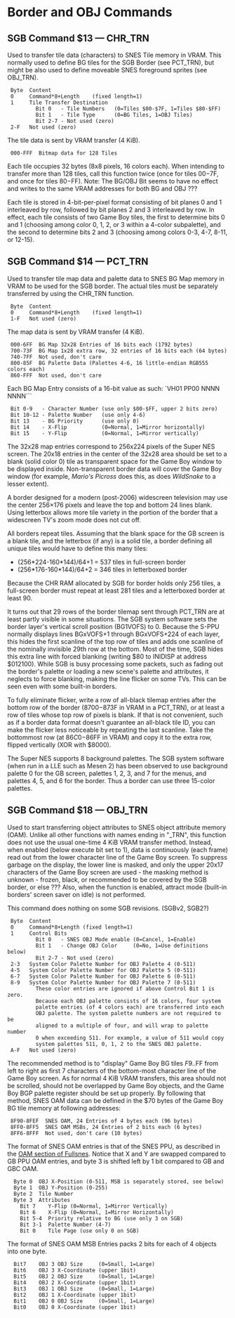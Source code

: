 # Border and OBJ Commands

## SGB Command $13 — CHR_TRN

Used to transfer tile data (characters) to SNES Tile memory in VRAM.
This normally used to define BG tiles for the SGB Border (see PCT_TRN),
but might be also used to define moveable SNES foreground sprites (see
OBJ_TRN).

```
 Byte  Content
 0     Command*8+Length    (fixed length=1)
 1     Tile Transfer Destination
         Bit 0   - Tile Numbers   (0=Tiles $00-$7F, 1=Tiles $80-$FF)
         Bit 1   - Tile Type      (0=BG Tiles, 1=OBJ Tiles)
         Bit 2-7 - Not used (zero)
 2-F   Not used (zero)
```

The tile data is sent by VRAM transfer (4 KiB).

```
 000-FFF  Bitmap data for 128 Tiles
```

Each tile occupies 32 bytes (8x8 pixels, 16 colors each). When intending
to transfer more than 128 tiles, call this function twice (once for
tiles $00-$7F, and once for tiles $80-$FF). Note: The BG/OBJ Bit seems
to have no effect and writes to the same VRAM addresses for both BG and
OBJ ???

Each tile is stored in 4-bit-per-pixel format consisting of bit planes 0 and 1 interleaved by row, followed by bit planes 2 and 3 interleaved by row.
In effect, each tile consists of two Game Boy tiles, the first to determine bits 0 and 1 (choosing among color 0, 1, 2, or 3 within a 4-color subpalette), and the second to determine bits 2 and 3 (choosing among colors 0-3, 4-7, 8-11, or 12-15).

## SGB Command $14 — PCT_TRN

Used to transfer tile map data and palette data to SNES BG Map memory in
VRAM to be used for the SGB border. The actual tiles must be separately
transferred by using the CHR_TRN function.

```
 Byte  Content
 0     Command*8+Length    (fixed length=1)
 1-F   Not used (zero)
```

The map data is sent by VRAM transfer (4 KiB).

```
 000-6FF  BG Map 32x28 Entries of 16 bits each (1792 bytes)
 700-73F  BG Map 1x28 extra row, 32 entries of 16 bits each (64 bytes)
 740-7FF  Not used, don't care
 800-85F  BG Palette Data (Palettes 4-6, 16 little-endian RGB555 colors each)
 860-FFF  Not used, don't care
```

Each BG Map Entry consists of a 16-bit value as such:
`VH01 PP00 NNNN NNNN```

```
 Bit 0-9   - Character Number (use only $00-$FF, upper 2 bits zero)
 Bit 10-12 - Palette Number   (use only 4-6)
 Bit 13    - BG Priority      (use only 0)
 Bit 14    - X-Flip           (0=Normal, 1=Mirror horizontally)
 Bit 15    - Y-Flip           (0=Normal, 1=Mirror vertically)
```

The 32x28 map entries correspond to 256x224 pixels of the Super NES
screen. The 20x18 entries in the center of the 32x28 area should be set
to a blank (solid color 0) tile as transparent space for the Game Boy
window to be displayed inside. Non-transparent border data will cover
the Game Boy window (for example, *Mario's Picross* does this, as does
*WildSnake* to a lesser extent).

A border designed for a modern (post-2006) widescreen television may use the center 256×176 pixels and leave the top and bottom 24 lines blank.
Using letterbox allows more tile variety in the portion of the border that a widescreen TV's zoom mode does not cut off.

All borders repeat tiles. Assuming that the blank space for the GB
screen is a blank tile, and the letterbox (if any) is a solid tile, a
border defining all unique tiles would have to define this many tiles:

-   (256\*224-160\*144)/64+1 = 537 tiles in full-screen border
-   (256\*176-160\*144)/64+2 = 346 tiles in letterboxed border

Because the CHR RAM allocated by SGB for border holds only 256 tiles, a full-screen border must repeat at least 281 tiles and a letterboxed border at least 90.

It turns out that 29 rows of the border tilemap sent through PCT_TRN are at least partly visible in some situations.
The SGB system software sets the border layer's vertical scroll position (BG1VOFS) to 0.
Because the S-PPU normally displays lines BGxVOFS+1 through BGxVOFS+224 of each layer, this hides the first scanline of the top row of tiles and adds one scanline of the nominally invisible 29th row at the bottom.
Most of the time, SGB hides this extra line with forced blanking (writing $80 to INIDISP at address $012100).
While SGB is busy processing some packets, such as fading out the border's palette or loading a new scene's palette and attributes, it neglects to force blanking, making the line flicker on some TVs.
This can be seen even with some built-in borders.

To fully eliminate flicker, write a row of all-black tilemap entries after the bottom row of the border ($8700-$873F in VRAM in a PCT_TRN), or at least a row of tiles whose top row of pixels is blank.
If that is not convenient, such as if a border data format doesn't guarantee an all-black tile ID, you can make the flicker less noticeable by repeating the last scanline.
Take the bottommost row (at $86C0-$86FF in VRAM) and copy it to the extra row, flipped vertically (XOR with $8000).

The Super NES supports 8 background palettes.
The SGB system software (when run in a LLE such as Mesen 2) has been observed to use background palette 0 for the GB screen, palettes 1, 2, 3, and 7 for the menus, and palettes 4, 5, and 6 for the border.
Thus a border can use three 15-color palettes.

## SGB Command $18 — OBJ_TRN

Used to start transferring object attributes to SNES object attribute memory (OAM). Unlike all other
functions with names ending in "\_TRN", this function does not use the usual
one-time 4 KiB VRAM transfer method. Instead, when enabled (below
execute bit set to 1), data is continuously (each frame) read out from the
lower character line of the Game Boy screen. To suppress garbage on the
display, the lower line is masked, and only the upper 20x17 characters
of the Game Boy screen are used - the masking method is unknown - frozen,
black, or recommended to be covered by the SGB border, or else ??? Also,
when the function is enabled, attract mode (built-in borders' screen saver on idle) is not performed.

This command does nothing on some SGB revisions. (SGBv2, SGB2?)

```
 Byte  Content
 0     Command*8+Length (fixed length=1)
 1     Control Bits
         Bit 0   - SNES OBJ Mode enable (0=Cancel, 1=Enable)
         Bit 1   - Change OBJ Color     (0=No, 1=Use definitions below)
         Bit 2-7 - Not used (zero)
 2-3   System Color Palette Number for OBJ Palette 4 (0-511)
 4-5   System Color Palette Number for OBJ Palette 5 (0-511)
 6-7   System Color Palette Number for OBJ Palette 6 (0-511)
 8-9   System Color Palette Number for OBJ Palette 7 (0-511)
         These color entries are ignored if above Control Bit 1 is zero.
         Because each OBJ palette consists of 16 colors, four system
         palette entries (of 4 colors each) are transferred into each
         OBJ palette. The system palette numbers are not required to be
         aligned to a multiple of four, and will wrap to palette number
         0 when exceeding 511. For example, a value of 511 would copy
         system palettes 511, 0, 1, 2 to the SNES OBJ palette.
 A-F   Not used (zero)
```

The recommended method is to "display" Game Boy BG tiles $F9..$FF from
left to right as first 7 characters of the bottom-most character line of
the Game Boy screen. As for normal 4 KiB VRAM transfers, this area
should not be scrolled, should not be overlapped by Game Boy objects, and
the Game Boy BGP palette register should be set up properly. By following
that method, SNES OAM data can be defined in the $70 bytes of the
Game Boy BG tile memory at following addresses:

```
 8F90-8FEF  SNES OAM, 24 Entries of 4 bytes each (96 bytes)
 8FF0-8FF5  SNES OAM MSBs, 24 Entries of 2 bits each (6 bytes)
 8FF6-8FFF  Not used, don't care (10 bytes)
```

The format of SNES OAM entries is that of the SNES PPU, as described in
the [OAM section of Fullsnes](https://problemkaputt.de/fullsnes.htm#snesppuspritesobjs).
Notice that X and Y are swapped compared to GB PPU OAM entries,
and byte 3 is shifted left by 1 bit compared to GB and GBC OAM.

```
  Byte 0  OBJ X-Position (0-511, MSB is separately stored, see below)
  Byte 1  OBJ Y-Position (0-255)
  Byte 2  Tile Number
  Byte 3  Attributes
    Bit 7    Y-Flip (0=Normal, 1=Mirror Vertically)
    Bit 6    X-Flip (0=Normal, 1=Mirror Horizontally)
    Bit 5-4  Priority relative to BG (use only 3 on SGB)
    Bit 3-1  Palette Number (4-7)
    Bit 0    Tile Page (use only 0 on SGB)
```

The format of SNES OAM MSB Entries packs 2 bits for each of 4 objects
into one byte.

```
  Bit7    OBJ 3 OBJ Size     (0=Small, 1=Large)
  Bit6    OBJ 3 X-Coordinate (upper 1bit)
  Bit5    OBJ 2 OBJ Size     (0=Small, 1=Large)
  Bit4    OBJ 2 X-Coordinate (upper 1bit)
  Bit3    OBJ 1 OBJ Size     (0=Small, 1=Large)
  Bit2    OBJ 1 X-Coordinate (upper 1bit)
  Bit1    OBJ 0 OBJ Size     (0=Small, 1=Large)
  Bit0    OBJ 0 X-Coordinate (upper 1bit)
```
